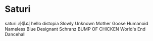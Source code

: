 # Saturi
saturi
사투리
hello distopia
Slowly
Unknown Mother Goose
Humanoid
Nameless Blue
Designant
Schranz
BUMP OF CHICKEN
World's End Dancehall

